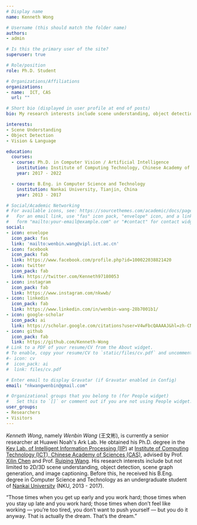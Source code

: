 ```yaml
---
# Display name
name: Kenneth Wong

# Username (this should match the folder name)
authors:
- admin

# Is this the primary user of the site?
superuser: true

# Role/position
role: Ph.D. Student 

# Organizations/Affiliations
organizations:
- name:  ICT, CAS
  url: ""

# Short bio (displayed in user profile at end of posts)
bio: My research interests include scene understanding, object detection, and vision & language tasks. 

interests:
- Scene Understanding
- Object Detection
- Vision & Language 

education:
  courses:
  - course: Ph.D. in Computer Vision / Artificial Intelligence
    institution: Institute of Computing Technology, Chinese Academy of Sciences, Beijing, China
    year: 2017 - 2022

  - course: B.Eng. in Computer Science and Technology
    institution: Nankai University, Tianjin, China
    year: 2013 - 2017

# Social/Academic Networking
# For available icons, see: https://sourcethemes.com/academic/docs/page-builder/#icons
#   For an email link, use "fas" icon pack, "envelope" icon, and a link in the
#   form "mailto:your-email@example.com" or "#contact" for contact widget.
social:
- icon: envelope
  icon_pack: fas
  link: 'mailto:wenbin.wang@vipl.ict.ac.cn'
- icon: facebook
  icon_pack: fab
  link: https://www.facebook.com/profile.php?id=100022038821420
- icon: twitter
  icon_pack: fab
  link: https://twitter.com/Kenneth97180053
- icon: instagram
  icon_pack: fab
  link: https://www.instagram.com/nkwwb/
- icon: linkedin
  icon_pack: fab
  link: https://www.linkedin.com/in/wenbin-wang-28b7001b1/
- icon: google-scholar
  icon_pack: ai
  link: https://scholar.google.com/citations?user=V4wFbcQAAAAJ&hl=zh-CN
- icon: github
  icon_pack: fab
  link: https://github.com/Kenneth-Wong
# Link to a PDF of your resume/CV from the About widget.
# To enable, copy your resume/CV to `static/files/cv.pdf` and uncomment the lines below.
#- icon: cv
#  icon_pack: ai
#  link: files/cv.pdf

# Enter email to display Gravatar (if Gravatar enabled in Config)
email: "nkwangwenbin@gmail.com"

# Organizational groups that you belong to (for People widget)
#   Set this to `[]` or comment out if you are not using People widget.
user_groups:
- Researchers
- Visitors 
---
```


*Kenneth Wong*, namely *Wenbin Wang* (王文彬), is currently a senior researcher at Huawei Noah's Ark Lab. He obtained his Ph.D. degree in the [Key Lab. of Intelligent Information Processing (IIP)](http://vipl.ict.ac.cn/) at [Institute of Computing Technology (ICT), Chinese Academy of Sciences (CAS)](http://www.ict.ac.cn/), advised by Prof. [Xilin Chen](http://vipl.ict.ac.cn/people/~xlchen) and Prof. [Ruiping Wang](https://rpwang.net/research.htm). His research interests include but not limited to 2D/3D scene understanding, object detection, scene graph generation, and image captioning. Before this, he received his B.Eng. degree in Computer Science and Technology as an  undergraduate student of [Nankai University](https://www.nankai.edu.cn/) (NKU, 2013 - 2017).

“Those times when you get up early and you work hard; those times when you stay up late and you work hard; those times when don’t feel like working — you’re too tired, you don’t want to push yourself — but you do it anyway. That is actually the dream. That’s the dream.” 

